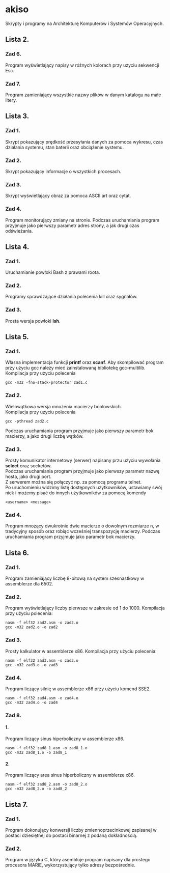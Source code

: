 # akiso
Skrypty i programy na Architekturę Komputerów i Systemów Operacyjnych.

## Lista 2.
### Zad 6.
Program wyświetlający napisy w różnych kolorach przy użyciu sekwencji Esc.
### Zad 7.
Program zamieniający wszystkie nazwy plików w danym katalogu na małe litery.

## Lista 3.
### Zad 1.
Skrypt pokazujący prędkość przesyłania danych za pomoca wykresu, czas działania systemu, stan baterii oraz obciążenie systemu.
### Zad 2.
Skrypt pokazujący informacje o wszystkich procesach.
### Zad 3.
Skrypt wyświetlający obraz za pomoca ASCII art oraz cytat.
### Zad 4.
Program monitorujący zmiany na stronie.
Podczas uruchamiania program przyjmuje jako pierwszy parametr adres strony, a jak drugi czas odświeżania.

## Lista 4.
### Zad 1.
Uruchamianie powłoki Bash z prawami roota.
### Zad 2.
Programy sprawdzające działania polecenia kill oraz sygnałów.
### Zad 3.
Prosta wersja powłoki **lsh**.

## Lista 5.
### Zad 1.
Własna implementacja funkcji **printf** oraz **scanf**.
Aby skompilować program przy użyciu gcc należy mieć zainstalowaną bibliotekę gcc-multilib.  
Kompilacja przy użyciu polecenia
```
gcc -m32 -fno-stack-protector zad1.c
```
### Zad 2.
Wielowątkowa wersja mnożenia macierzy boolowskich.  
Kompilacja przy użyciu polecenia  
```
gcc -pthread zad2.c
```
Podczas uruchamiania program przyjmuje jako pierwszy parametr bok macierzy, a jako drugi liczbę wątków.  
### Zad 3.
Prosty komunikator internetowy (serwer) napisany przu użyciu wywołania **select** oraz socketów.    
Podczas uruchamiania program przyjmuje jako pierwszy parametr nazwę hosta, jako drugi port.  
Z serwerem można się połączyć np. za pomocą programu telnet.  
Po uruchomieniu widzimy listę dostępnych użytkowników, ustawiamy swój nick i możemy pisać do innych użytkowników za pomocą komendy
```
<username> <message>
```
### Zad 4.
Program mnożący dwukrotnie dwie macierze o dowolnym rozmiarze n, 
w tradycyjny sposób oraz robiąc wcześniej transpozycję macierzy.
Podczas uruchamiania program przyjmuje jako parametr bok macierzy.

## Lista 6.
### Zad 1.
Program zamieniający liczbę 8-bitową na system szesnastkowy w assemblerze dla 6502.
### Zad 2.
Program wyświetlający liczby pierwsze w zakresie od 1 do 1000.
Kompilacja przy użyciu polecenia:
```
nasm -f elf32 zad2.asm -o zad2.o
gcc -m32 zad2.o -o zad2
```
### Zad 3.
Prosty kalkulator w assemblerze x86.
Kompilacja przy użyciu polecenia:
```
nasm -f elf32 zad3.asm -o zad3.o
gcc -m32 zad3.o -o zad3
```
### Zad 4.
Program liczący silnię w assemblerze x86 przy użyciu komend SSE2.
```
nasm -f elf32 zad4.asm -o zad4.o
gcc -m32 zad4.o -o zad4
```
### Zad 8.
#### 1.
Program liczący sinus hiperboliczny w assemblerze x86.
```
nasm -f elf32 zad8_1.asm -o zad8_1.o
gcc -m32 zad8_1.o -o zad8_1
```
#### 2.
Program liczący area sinus hiperboliczny w assemblerze x86.
```
nasm -f elf32 zad8_2.asm -o zad8_2.o
gcc -m32 zad8_2.o -o zad8_2
```

## Lista 7.
### Zad 1.
Program dokonujący konwersji liczby zmiennoprzecinkowej zapisanej w postaci dziesiętnej do postaci binarnej z podaną dokładnością.
### Zad 2.
Program w języku C, który asembluje program napisany dla prostego procesora MARIE, wykorzystujący tylko adresy bezpośrednie.
